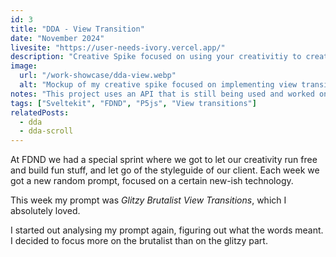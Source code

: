 ```yaml
---
id: 3
title: "DDA - View Transition"
date: "November 2024"
livesite: "https://user-needs-ivory.vercel.app/"
description: "Creative Spike focused on using your creativitiy to create a view transition."
image: 
  url: "/work-showcase/dda-view.webp"
  alt: "Mockup of my creative spike focused on implementing view transitions in the Dutch Digital Agencies website,"
notes: "This project uses an API that is still being used and worked on/with by other students. This means that this project may not work anymore."
tags: ["Sveltekit", "FDND", "P5js", "View transitions"]
relatedPosts:
  - dda
  - dda-scroll
---
```


At FDND we had a special sprint where we got to let our creativity run free and build fun stuff, and let go of the styleguide of our client. Each week we got a new random prompt, focused on a certain new-ish technology.

This week my prompt was <em>Glitzy Brutalist View Transitions</em>, which I absolutely loved.

I started out analysing my prompt again, figuring out what the words meant. I decided to focus more on the brutalist than on the glitzy part.
